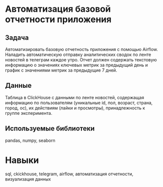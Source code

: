 # Автоматизация базовой отчетности приложения

## Задача
Автоматизировать базовую отчетность приложения с помощью Airflow. Наладить автоматическую отправку аналитических сводок по ленте новостей в телеграм каждое утро. Отчет должен содержать текстовую информацию о значениях ключевых метрик за предыдущий день и график с значениями метрик за предыдущие 7 дней. 

## Данные
Таблица в ClickHouse c данными по ленте новостей, содержащая информацию по пользователям (уникальные id, пол, возраст, страна, город, ос), их действиям (лайки и просмотры), принадлежность к группе эксперимента. 

## Используемые библиотеки
pandas, numpy, seaborn 

# Навыки
sql, ckickhouse, telegram, airflow, автоматизация отчетности, визуализация данных
